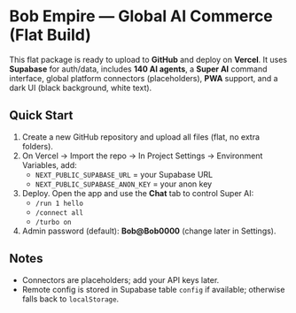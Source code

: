 # Bob Empire — Global AI Commerce (Flat Build)

This flat package is ready to upload to **GitHub** and deploy on **Vercel**.
It uses **Supabase** for auth/data, includes **140 AI agents**, a **Super AI** command interface,
global platform connectors (placeholders), **PWA** support, and a dark UI (black background, white text).

## Quick Start
1) Create a new GitHub repository and upload all files (flat, no extra folders).
2) On Vercel → Import the repo → In Project Settings → Environment Variables, add:
   - `NEXT_PUBLIC_SUPABASE_URL` = your Supabase URL
   - `NEXT_PUBLIC_SUPABASE_ANON_KEY` = your anon key
3) Deploy. Open the app and use the **Chat** tab to control Super AI:
   - `/run 1 hello`
   - `/connect all`
   - `/turbo on`
4) Admin password (default): **Bob@Bob0000** (change later in Settings).

## Notes
- Connectors are placeholders; add your API keys later.
- Remote config is stored in Supabase table `config` if available; otherwise falls back to `localStorage`.

